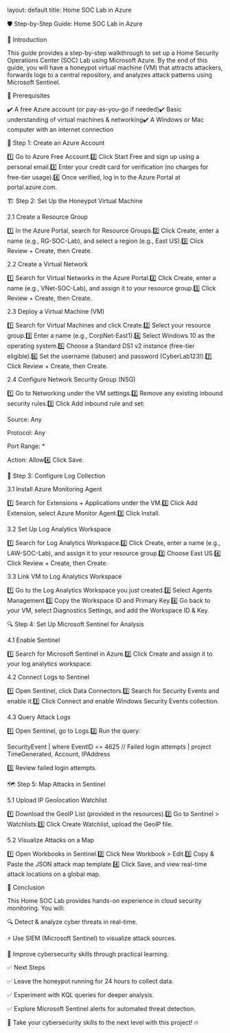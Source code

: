 layout: default
title: Home SOC Lab in Azure

🛡️ Step-by-Step Guide: Home SOC Lab in Azure

📌 Introduction

This guide provides a step-by-step walkthrough to set up a Home Security Operations Center (SOC) Lab using Microsoft Azure. By the end of this guide, you will have a honeypot virtual machine (VM) that attracts attackers, forwards logs to a central repository, and analyzes attack patterns using Microsoft Sentinel.

🔹 Prerequisites

✔️ A free Azure account (or pay-as-you-go if needed)✔️ Basic understanding of virtual machines & networking✔️ A Windows or Mac computer with an internet connection

🚀 Step 1: Create an Azure Account

1️⃣ Go to Azure Free Account.2️⃣ Click Start Free and sign up using a personal email.3️⃣ Enter your credit card for verification (no charges for free-tier usage).4️⃣ Once verified, log in to the Azure Portal at portal.azure.com.

🏗️ Step 2: Set Up the Honeypot Virtual Machine

2.1 Create a Resource Group

1️⃣ In the Azure Portal, search for Resource Groups.2️⃣ Click Create, enter a name (e.g., RG-SOC-Lab), and select a region (e.g., East US).3️⃣ Click Review + Create, then Create.

2.2 Create a Virtual Network

1️⃣ Search for Virtual Networks in the Azure Portal.2️⃣ Click Create, enter a name (e.g., VNet-SOC-Lab), and assign it to your resource group.3️⃣ Click Review + Create, then Create.

2.3 Deploy a Virtual Machine (VM)

1️⃣ Search for Virtual Machines and click Create.2️⃣ Select your resource group.3️⃣ Enter a name (e.g., CorpNet-East1).4️⃣ Select Windows 10 as the operating system.5️⃣ Choose a Standard DS1 v2 instance (free-tier eligible).6️⃣ Set the username (labuser) and password (CyberLab123!).7️⃣ Click Review + Create, then Create.

2.4 Configure Network Security Group (NSG)

1️⃣ Go to Networking under the VM settings.2️⃣ Remove any existing inbound security rules.3️⃣ Click Add inbound rule and set:

Source: Any

Protocol: Any

Port Range: *

Action: Allow4️⃣ Click Save.

📡 Step 3: Configure Log Collection

3.1 Install Azure Monitoring Agent

1️⃣ Search for Extensions + Applications under the VM.2️⃣ Click Add Extension, select Azure Monitor Agent.3️⃣ Click Install.

3.2 Set Up Log Analytics Workspace

1️⃣ Search for Log Analytics Workspace.2️⃣ Click Create, enter a name (e.g., LAW-SOC-Lab), and assign it to your resource group.3️⃣ Choose East US.4️⃣ Click Review + Create, then Create.

3.3 Link VM to Log Analytics Workspace

1️⃣ Go to the Log Analytics Workspace you just created.2️⃣ Select Agents Management.3️⃣ Copy the Workspace ID and Primary Key.4️⃣ Go back to your VM, select Diagnostics Settings, and add the Workspace ID & Key.

🔍 Step 4: Set Up Microsoft Sentinel for Analysis

4.1 Enable Sentinel

1️⃣ Search for Microsoft Sentinel in Azure.2️⃣ Click Create and assign it to your log analytics workspace.

4.2 Connect Logs to Sentinel

1️⃣ Open Sentinel, click Data Connectors.2️⃣ Search for Security Events and enable it.3️⃣ Click Connect and enable Windows Security Events collection.

4.3 Query Attack Logs

1️⃣ Open Sentinel, go to Logs.2️⃣ Run the query:

SecurityEvent
| where EventID == 4625 // Failed login attempts
| project TimeGenerated, Account, IPAddress

3️⃣ Review failed login attempts.

🗺️ Step 5: Map Attacks in Sentinel

5.1 Upload IP Geolocation Watchlist

1️⃣ Download the GeoIP List (provided in the resources).2️⃣ Go to Sentinel > Watchlists.3️⃣ Click Create Watchlist, upload the GeoIP file.

5.2 Visualize Attacks on a Map

1️⃣ Open Workbooks in Sentinel.2️⃣ Click New Workbook > Edit.3️⃣ Copy & Paste the JSON attack map template.4️⃣ Click Save, and view real-time attack locations on a global map.

🎯 Conclusion

This Home SOC Lab provides hands-on experience in cloud security monitoring. You will:

🔍 Detect & analyze cyber threats in real-time.

⚡ Use SIEM (Microsoft Sentinel) to visualize attack sources.

🚀 Improve cybersecurity skills through practical learning.

✅ Next Steps

✅ Leave the honeypot running for 24 hours to collect data.

✅ Experiment with KQL queries for deeper analysis.

✅ Explore Microsoft Sentinel alerts for automated threat detection.

🚀 Take your cybersecurity skills to the next level with this project! 🔥
